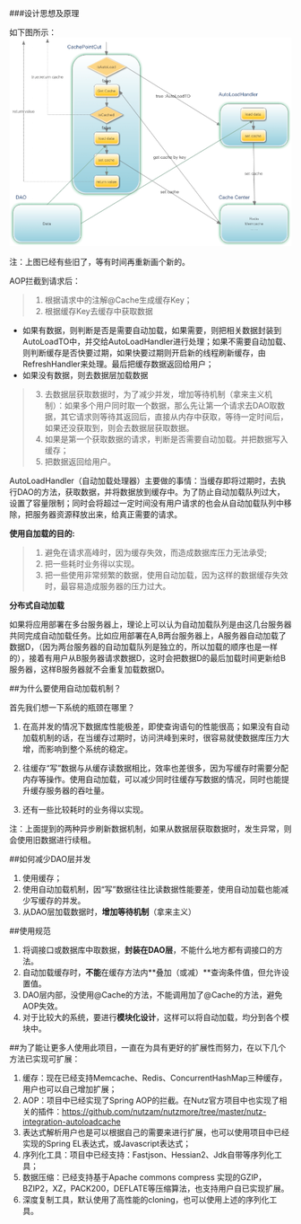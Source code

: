 ###设计思想及原理

如下图所示：
![Alt 缓存框架](autoload-cache.png "缓存框架")

注：上图已经有些旧了，等有时间再重新画个新的。

AOP拦截到请求后：
>1. 根据请求中的注解@Cache生成缓存Key；
>2. 根据缓存Key去缓存中获取数据
  * 如果有数据，则判断是否是需要自动加载，如果需要，则把相关数据封装到AutoLoadTO中，并交给AutoLoadHandler进行处理；如果不需要自动加载、则判断缓存是否快要过期，如果快要过期则开启新的线程刷新缓存，由RefreshHandler来处理。最后把缓存数据返回给用户；
  * 如果没有数据，则去数据层加载数据
>3. 去数据层获取数据时，为了减少并发，增加等待机制（拿来主义机制）：如果多个用户同时取一个数据，那么先让第一个请求去DAO取数据，其它请求则等待其返回后，直接从内存中获取，等待一定时间后，如果还没获取到，则会去数据层获取数据。
>4. 如果是第一个获取数据的请求，判断是否需要自动加载。并把数据写入缓存；
>5. 把数据返回给用户。

AutoLoadHandler（自动加载处理器）主要做的事情：当缓存即将过期时，去执行DAO的方法，获取数据，并将数据放到缓存中。为了防止自动加载队列过大，设置了容量限制；同时会将超过一定时间没有用户请求的也会从自动加载队列中移除，把服务器资源释放出来，给真正需要的请求。

**使用自加载的目的:**
>1. 避免在请求高峰时，因为缓存失效，而造成数据库压力无法承受;
>2. 把一些耗时业务得以实现。
>3. 把一些使用非常频繁的数据，使用自动加载，因为这样的数据缓存失效时，最容易造成服务器的压力过大。

**分布式自动加载**

如果将应用部署在多台服务器上，理论上可以认为自动加载队列是由这几台服务器共同完成自动加载任务。比如应用部署在A,B两台服务器上，A服务器自动加载了数据D，（因为两台服务器的自动加载队列是独立的，所以加载的顺序也是一样的），接着有用户从B服务器请求数据D，这时会把数据D的最后加载时间更新给B服务器，这样B服务器就不会重复加载数据D。

##为什么要使用自动加载机制？

首先我们想一下系统的瓶颈在哪里？

1. 在高并发的情况下数据库性能极差，即使查询语句的性能很高；如果没有自动加载机制的话，在当缓存过期时，访问洪峰到来时，很容易就使数据库压力大增，而影响到整个系统的稳定。

2. 往缓存“写”数据与从缓存读数据相比，效率也差很多，因为写缓存时需要分配内存等操作。使用自动加载，可以减少同时往缓存写数据的情况，同时也能提升缓存服务器的吞吐量。
3. 还有一些比较耗时的业务得以实现。

注：上面提到的两种异步刷新数据机制，如果从数据层获取数据时，发生异常，则会使用旧数据进行续租。

##如何减少DAO层并发

1. 使用缓存；
2. 使用自动加载机制，因“写”数据往往比读数据性能要差，使用自动加载也能减少写缓存的并发。
3. 从DAO层加载数据时，**增加等待机制**（拿来主义）


##使用规范

1. 将调接口或数据库中取数据，**封装在DAO层**，不能什么地方都有调接口的方法。
2. 自动加载缓存时，**不能**在缓存方法内**叠加（或减）**查询条件值，但允许设置值。
3. DAO层内部，没使用@Cache的方法，不能调用加了@Cache的方法，避免AOP失效。
4. 对于比较大的系统，要进行**模块化设计**，这样可以将自动加载，均分到各个模块中。


##为了能让更多人使用此项目，一直在为具有更好的扩展性而努力，在以下几个方法已实现可扩展：

1. 缓存：现在已经支持Memcache、Redis、ConcurrentHashMap三种缓存，用户也可以自己增加扩展；
2. AOP：项目中已经实现了Spring AOP的拦截。在Nutz官方项目中也实现了相关的插件：https://github.com/nutzam/nutzmore/tree/master/nutz-integration-autoloadcache
3. 表达式解析用户也是可以根据自己的需要来进行扩展，也可以使用项目中已经实现的Spring EL表达式，或Javascript表达式；
4. 序列化工具：项目中已经支持：Fastjson、Hessian2、Jdk自带等序列化工具；
5. 数据压缩：已经支持基于Apache commons compress 实现的GZIP，BZIP2，XZ，PACK200，DEFLATE等压缩算法，也支持用户自已实现扩展。
6. 深度复制工具，默认使用了高性能的cloning，也可以使用上述的序列化工具。
